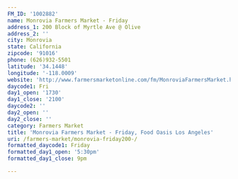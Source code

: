 ```yaml
---
FM_ID: '1002882'
name: Monrovia Farmers Market - Friday
address_1: 200 Block of Myrtle Ave @ Olive
address_2: ''
city: Monrovia
state: California
zipcode: '91016'
phone: (626)932-5501
latitude: '34.1448'
longitude: '-118.0009'
website: 'http://www.farmersmarketonline.com/fm/MonroviaFarmersMarket.html'
daycode1: Fri
day1_open: '1730'
day1_close: '2100'
daycode2: ''
day2_open: ''
day2_close: ''
category: Farmers Market
title: 'Monrovia Farmers Market - Friday, Food Oasis Los Angeles'
uri: /farmers-market/monrovia-friday200-/
formatted_daycode1: Friday
formatted_day1_open: '5:30pm'
formatted_day1_close: 9pm

---
```

